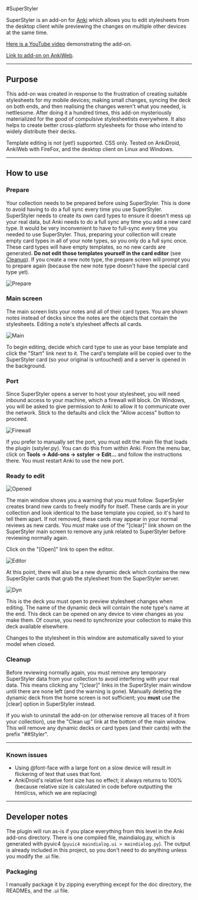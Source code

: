 #SuperStyler

SuperStyler is an add-on for [Anki](http://ankisrs.net/) which allows you to edit stylesheets from the desktop client while previewing the changes on multiple other devices at the same time.

[Here is a YouTube video](http://www.youtube.com/watch?v=9-nN6KMO3Cw) demonstrating the add-on.

[Link to add-on on AnkiWeb](https://ankiweb.net/shared/info/1880763157).

---
## Purpose
This add-on was created in response to the frustration of creating suitable stylesheets for my mobile devices; making small changes, syncing the deck on both ends, and then realising the changes weren't what you needed, is nettlesome. After doing it a hundred times, this add-on mysteriously materialized for the good of compulsive stylesheetists everywhere. It also helps to create better cross-platform stylesheets for those who intend to widely distribute their decks.

Template editing is not (yet!) supported. CSS only. Tested on AnkiDroid, AnkiWeb with FireFox, and the desktop client on Linux and Windows.

---

## How to use
### Prepare
Your collection needs to be prepared before using SuperStyler. This is done to avoid having to do a full sync every time you use SuperStyler. SuperStyler needs to create its own card types to ensure it doesn't mess up your real data, but Anki needs to do a full sync any time you add a new card type. It would be very inconvenient to have to full-sync every time you needed to use SuperStyler. Thus, preparing your collection will create empty card types in all of your note types, so you only do a full sync once. These card types will have empty templates, so no new cards are generated. **Do not edit those templates yourself in the card editor** (see [Cleanup](#cleanup)). If you create a new note type, the prepare screen will prompt you to prepare again (because the new note type doesn't have the special card type yet).

![Prepare](https://raw.github.com/hssm/SuperStyler/master/docs/image/prepare.png "Prepare collection")  

### Main screen
The main screen lists your notes and all of their card types. You are shown notes instead of decks since the notes are the objects that contain the stylesheets. Editing a note's stylesheet affects all cards.

![Main](https://raw.github.com/hssm/SuperStyler/master/docs/image/mainscreen.png "Main screen")  

To begin editing, decide which card type to use as your base template and click the "Start" link next to it. The card's template will be copied over to the SuperStyler card (so your original is untouched) and a server is opened in the background. 

### Port
Since SuperStyler opens a server to host your stylesheet, you will need inbound access to your machine, which a firewall will block. On Windows, you will be asked to give permission to Anki to allow it to communicate over the network. Stick to the defaults and click the "Allow access" button to proceed.

![Firewall](https://raw.github.com/hssm/SuperStyler/master/docs/image/firewall.png "Windows firewall warning")  

If you prefer to manually set the port, you must edit the main file that loads the plugin (sstyler.py). You can do this from within Anki. From the menu bar, click on **Tools -> Add-ons -> sstyler -> Edit...** and follow the instructions there. You must restart Anki to use the new port.

### Ready to edit
![Opened](https://raw.github.com/hssm/SuperStyler/master/docs/image/open.png "SuperStyler server open")  

The main window shows you a warning that you must follow. SuperStyler creates brand new cards to freely modify for itself. These cards are in your collection and look identical to the base template you copied, so it's hard to tell them apart. If not removed, these cards may appear in your normal reviews as new cards. You *must* make use of the "[clear]" link shown on the SuperStyler main screen to remove any junk related to SuperStyler before reviewing normally again.

Click on the "[Open]" link to open the editor.

![Editor](https://raw.github.com/hssm/SuperStyler/master/docs/image/editor.png "SuperStyler editor")  

At this point, there will also be a new dynamic deck which contains the new SuperStyler cards that grab the stylesheet from the SuperStyler server.

![Dyn](https://raw.github.com/hssm/SuperStyler/master/docs/image/dyndeck.png "SuperStyler dynamic deck")  

This is the deck you must open to preview stylesheet changes when editing. The name of the dynamic deck will contain the note type's name at the end. This deck can be opened on any device to view changes as you make them. Of course, you need to synchronize your collection to make this deck available elsewhere. 

Changes to the stylesheet in this window are automatically saved to your model when closed.

### Cleanup
Before reviewing normally again, you must remove any temporary SuperStyler data from your collection to avoid interfering with your real data. This means clicking any "[clear]" links in the SuperStyler main window until there are none left (and the warning is gone). Manually deleting the dynamic deck from the home screen is not sufficient; you **must** use the [clear] option in SuperStyler instead.

If you wish to uninstall the add-on (or otherwise remove all traces of it from your collection), use the "Clean up" link at the bottom of the main window. This will remove any dynamic decks or card types (and their cards) with the prefix "##Styler". 

---

### Known issues
- Using @font-face with a large font on a slow device will result in flickering of text that uses that font.
- AnkiDroid's relative font size has no effect; it always returns to 100% (because relative size is calculated in code before outputting the html/css, which we are replacing)

---

## Developer notes
The plugin will run as-is if you place everything from this level in the Anki add-ons directory. There is one compiled file, maindialog.py, which is generated with pyuic4 (```pyuic4 maindialog.ui > maindialog.py```).
The output is already included in this project, so you don't need to do anything unless you modify the .ui file.

### Packaging
I manually package it by zipping everything except for the doc directory, the READMEs, and the .ui file.
